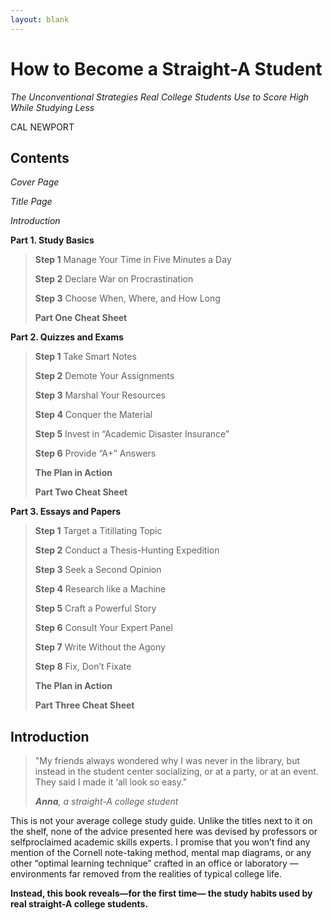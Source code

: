 ```yaml
---
layout: blank
---
```

# How to Become a Straight-A Student

*The Unconventional Strategies Real College Students 
Use to Score High While Studying Less*

CAL NEWPORT

## Contents

*Cover Page*

*Title Page*

*Introduction*

**Part 1. Study Basics**

> **Step 1** Manage Your Time in Five Minutes a Day
> 
> **Step 2** Declare War on Procrastination
> 
> **Step 3** Choose When, Where, and How Long
> 
> **Part One Cheat Sheet**

**Part 2. Quizzes and Exams**

> **Step 1** Take Smart Notes
> 
> **Step 2** Demote Your Assignments
> 
> **Step 3** Marshal Your Resources
> 
> **Step 4** Conquer the Material
> 
> **Step 5** Invest in “Academic Disaster Insurance”
> 
> **Step 6** Provide “A+” Answers
> 
> **The Plan in Action** 
> 
> **Part Two Cheat Sheet**

**Part 3. Essays and Papers**

> **Step 1** Target a Titillating Topic
> 
> **Step 2** Conduct a Thesis-Hunting Expedition
> 
> **Step 3** Seek a Second Opinion
> 
> **Step 4** Research like a Machine
> 
> **Step 5** Craft a Powerful Story
> 
> **Step 6** Consult Your Expert Panel
> 
> **Step 7** Write Without the Agony
> 
> **Step 8** Fix, Don’t Fixate
> 
> **The Plan in Action** 
> 
> **Part Three Cheat Sheet**

## Introduction

> "My friends always wondered why I was never in the
> library, but instead in the student center socializing,
> or at a party, or at an event. They said I made it ‘all
> look so easy."
>
> ***Anna**, a straight-A college student*

This is not your average college study guide. Unlike
the titles next to it on the shelf, none of the advice
presented here was devised by professors or selfproclaimed
academic skills experts. I promise that
you won’t find any mention of the Cornell note-taking
method, mental map diagrams, or any other “optimal
learning technique” crafted in an office or laboratory
— environments far removed from the realities of
typical college life.

**Instead, this book reveals—for the first time—
the study habits used by real straight-A college
students.**
